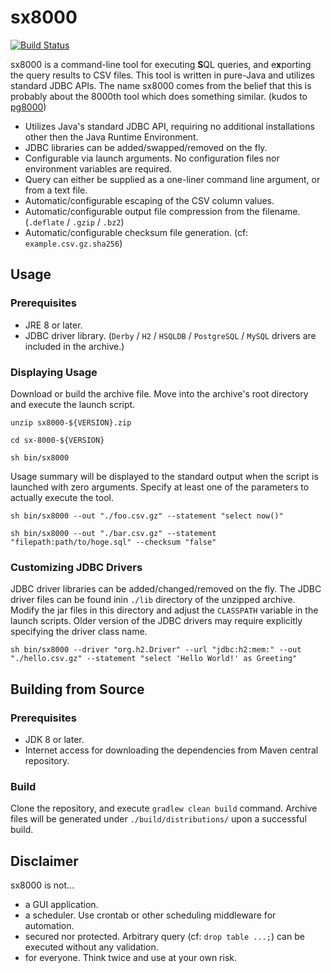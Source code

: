 # sx8000
[![Build Status][travis-icon]][travis-page]

sx8000 is a command-line tool for executing **S**QL queries, and e**x**porting the query results to CSV files. 
This tool is written in pure-Java and utilizes standard JDBC APIs. 
The name sx8000 comes from the belief that this is probably about the 8000th tool which does something similar. (kudos to [pg8000][pg8000])

* Utilizes Java's standard JDBC API, requiring no additional installations other then the Java Runtime Environment.
* JDBC libraries can be added/swapped/removed on the fly.
* Configurable via launch arguments. No configuration files nor environment variables are required.
* Query can either be supplied as a one-liner command line argument, or from a text file.
* Automatic/configurable escaping of the CSV column values.
* Automatic/configurable output file compression from the filename. (`.deflate` / `.gzip` / `.bz2`)
* Automatic/configurable checksum file generation. (cf: `example.csv.gz.sha256`)

## Usage

### Prerequisites
* JRE 8 or later.
* JDBC driver library. (`Derby` / `H2` / `HSQLDB` / `PostgreSQL` / `MySQL` drivers are included in the archive.)

### Displaying Usage

Download or build the archive file. Move into the archive's root directory and execute the launch script.

```shell script
unzip sx8000-${VERSION}.zip

cd sx-8000-${VERSION}

sh bin/sx8000
```

Usage summary will be displayed to the standard output when the script is launched with zero arguments. 
Specify at least one of the parameters to actually execute the tool.

```shell script
sh bin/sx8000 --out "./foo.csv.gz" --statement "select now()" 

sh bin/sx8000 --out "./bar.csv.gz" --statement "filepath:path/to/hoge.sql" --checksum "false" 
```

### Customizing JDBC Drivers

JDBC driver libraries can be added/changed/removed on the fly. 
The JDBC driver files can be found inin `./lib` directory of the unzipped archive. 
Modify the jar files in this directory and adjust the `CLASSPATH` variable in the launch scripts. 
Older version of the JDBC drivers may require explicitly specifying the driver class name. 

```shell script
sh bin/sx8000 --driver "org.h2.Driver" --url "jdbc:h2:mem:" --out "./hello.csv.gz" --statement "select 'Hello World!' as Greeting"
```

## Building from Source

### Prerequisites
* JDK 8 or later.
* Internet access for downloading the dependencies from Maven central repository.

### Build

Clone the repository, and execute `gradlew clean build` command. 
Archive files will be generated under `./build/distributions/` upon a successful build.   

## Disclaimer

sx8000 is not...
* a GUI application. 
* a scheduler. Use crontab or other scheduling middleware for automation.
* secured nor protected. Arbitrary query (cf: `drop table ...;`) can be executed without any validation.
* for everyone.  Think twice and use at your own risk.


[travis-page]:https://travis-ci.org/after-the-sunrise/sx8000
[travis-icon]:https://travis-ci.org/after-the-sunrise/sx8000.svg?branch=master
[pg8000]:https://github.com/tlocke/pg8000
